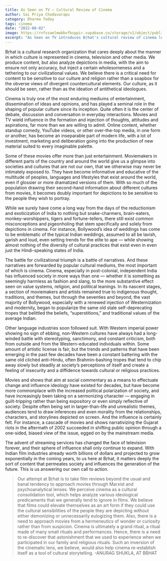 ```yaml
---
title: As Seen on TV – Cultural Review of Cinema
author: Sai Priya Chodavarapu
category: Dharma Today
tags: cinema
date: "2022-08-02"
image: https://rnfvzaelmwbbvfbsppir.supabase.co/storage/v1/object/public/brhatwebsite/05dhiti/13.webp
excerpt: "As Seen on TV introduces Bṛhat's cultural review of cinema lens, where we examine the impact movies have played in shaping India."
---
```


Bṛhat is a cultural research organization that cares deeply about the manner in which culture is represented in cinema, television and other media. We produce content, but also analyze depictions in media, with the aim to ensure not only accuracy, but inject a certain wholesomeness and a tethering to our civilizational values. We believe there is a critical need for content to be sensitive to our culture and religion rather than a soapbox for the obverse views of divergent countercultural elements. Our culture, as it should be seen, rather than as the ideation of antithetical ideologues.

Cinema is truly one of the most enduring mediums of entertainment, dissemination of ideas and opinions, and has played a seminal role in the shaping of popular culture since its inception. Quite often it is the center of debate, discussion and conversation in everyday interactions. Movies and TV wield influence in the formation and injection of thoughts, attitudes and aspirations, far more than we are willing to admit. Online content, whether standup comedy, YouTube videos, or other over-the-top media, in one form or another, has become an inseparable part of modern life, with a lot of investment, marketing and deliberation going into the production of new material suited to every imaginable palette.

Some of these movies offer more than just entertainment. Moviemakers in different parts of the country and around the world give us a glimpse into societies and cultures that are not our own, that we otherwise may never be intimately exposed to. They have become informative and educative of the multitude of peoples, languages and lifestyles that exist around the world, even if glossier or more dramatized versions of them. With so much of the population drawing their second-hand information about different cultures from movies, it becomes doubly important for depictions to be sensitive to the people they wish to portray.

While we surely have come a long way from the days of the reductionism and exoticization of India to nothing but snake-charmers, brain-eaters, monkey-worshippers, tigers and fortune-tellers, there still exist common misconceptions and pigeonholing that stem specifically and solely from depictions in cinema. For instance, Bollywood’s idea of weddings has come to be emblematic of the typical Indian weddings, assumed to all be lavish, garish and loud, even setting trends for the elite to ape — while showing almost nothing of the diversity of cultural practices that exist even in even just the Hindi-speaking states of India.

The battle for civilizational triumph is a battle of narratives. And these narratives are forwarded by popular cultural mediums, the most important of which is cinema. Cinema, especially in post-colonial, independent India has influenced society in more ways than one — whether it is something as seemingly harmless as fashion and slang, to the more substantive effect seen on value systems, religion, and political leanings. In its nascent stages, a section of moviemakers and artists remained true to indigenous thought, traditions, and themes, but through the seventies and beyond, the vast majority of Bollywood, especially with a renewed injection of Westernization and modernity, began to popularize the same old stale self-deprecating tropes that belittled the beliefs, “superstitions,” and traditional values of the average Indian.

Other language industries soon followed suit. With Western imperial power showing no sign of ebbing, non-Western cultures have always had a long-winded battle with stereotyping, sanctimony, and constant criticism, both from outside and from the Western-educated individuals within. Some amount of artistic license is fair, but the trends and patterns that have been emerging in the past few decades have been a constant battering with the same old clichéd anti-Hindu, often Brahmin-bashing tropes that tend to chip away slowly but steadily at society’s perceptions of itself and create a feeling of insecurity and a diffidence towards cultural or religious practices.

Movies and shows that aim at social commentary as a means to effectuate change and influence ideology have existed for decades, but have become more commonplace with the increased political polarization of society, and have increasingly been taking on a sermonizing character — engaging in guilt-tripping rather than being expository or even simply reflective of society. Despite often being set in larger-than-life and unrealistic themes, audiences tend to draw inferences and even morality from the relationships, characters, and storylines depicted on screen. And the influence is certainly felt. For instance, a cascade of movies and shows narrativizing the Gujarat riots in the aftermath of 2002 succeeded in shifting public opinion through a one-sided, biased view of the issue, egged on by the mainstream media.

The advent of streaming services has changed the face of television forever, and their sphere of influence shall only continue to expand. With Indian film industries already worth billions of dollars and projected to grow exponentially in the coming years, to us here at Bṛhat, it matters deeply the sort of content that permeates society and influences the generation of the future. This is us answering our own call to action.

> Our attempt at Bṛhat is to take film reviews beyond the usual and banal tendency to approach movies through Marxist and psychoanalytical lenses. We perceive cinema as a cultural consolidation tool, which helps analyze various ideological predicaments that we generally tend to ignore in films. We believe that films could elevate themselves as an art form if they could use the cultural sensibilities of the people they are depicting without either demonizing or unnecessarily eulogizing them. Also, there is a need to approach movies from a hermeneutics of wonder or curiosity rather than from suspicion. Cinema is ultimately a grand ritual, a ritual made of many small rituals and performances. Hence, there is a need to re-discover that astonishment that we used to experience when we participated in our family and religious rituals. Such an inversion of the cinematic lens, we believe, would also help cinema re-establish itself as a tool of cultural storytelling.
> -ANURAG SHUKLA, AT BṚHAT